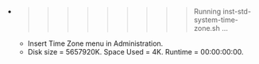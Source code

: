 * >>>>>>>>> Running inst-std-system-time-zone.sh ...
  * Insert Time Zone menu in Administration.
  * Disk size = 5657920K. Space Used = 4K. Runtime = 00:00:00:00.
